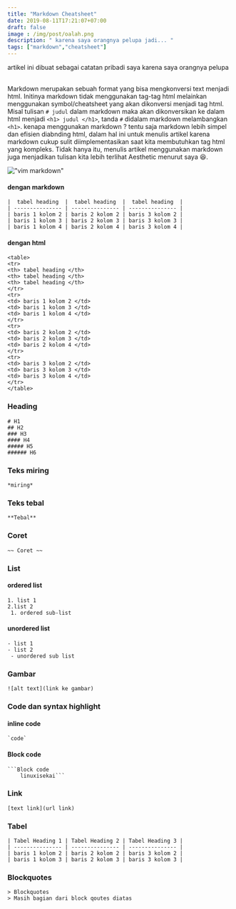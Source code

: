 ```yaml
---
title: "Markdown Cheatsheet"
date: 2019-08-11T17:21:07+07:00
draft: false
image : /img/post/oalah.png
description: " karena saya orangnya pelupa jadi... "
tags: ["markdown","cheatsheet"]
---
```

<div class="no-border">
artikel ini dibuat sebagai catatan pribadi saya karena saya orangnya pelupa 
</div>
<br/>

Markdown merupakan sebuah format yang bisa mengkonversi text menjadi html. 
Initinya markdown tidak menggunakan tag-tag html melainkan menggunakan symbol/cheatsheet 
yang akan dikonversi menjadi tag html. 
Misal tulisan `# judul` dalam markdown maka akan dikonversikan ke dalam html menjadi `<h1> judul </h1>`, 
tanda `#` didalam markdown melambangkan `<h1>`. 
kenapa menggunakan markdown ? tentu saja markdown lebih simpel dan efisien diabnding html, dalam hal ini untuk menulis artikel karena markdown cukup sulit diimplementasikan saat kita membutuhkan tag html yang kompleks.
Tidak hanya itu, menulis artikel menggunakan markdown juga menjadikan tulisan kita lebih terlihat Aesthetic
menurut saya 😆.


!["vim markdown"](/img/post/vim-markdown.png)


#### dengan markdown

```
|  tabel heading  |  tabel heading  |  tabel heading  |
| --------------- | --------------- | --------------- |
| baris 1 kolom 2 | baris 2 kolom 2 | baris 3 kolom 2 |
| baris 1 kolom 3 | baris 2 kolom 3 | baris 3 kolom 3 |
| baris 1 kolom 4 | baris 2 kolom 4 | baris 3 kolom 4 |
```

#### dengan html

```
<table>
<tr>
<th> tabel heading </th>
<th> tabel heading </th>
<th> tabel heading </th>
</tr>
<tr>
<td> baris 1 kolom 2 </td>
<td> baris 1 kolom 3 </td>
<td> baris 1 kolom 4 </td>
</tr>
<tr>
<td> baris 2 kolom 2 </td>
<td> baris 2 kolom 3 </td>
<td> baris 2 kolom 4 </td>
</tr>
<tr>
<td> baris 3 kolom 2 </td>
<td> baris 3 kolom 3 </td>
<td> baris 3 kolom 4 </td>
</tr>
</table>
```

### Heading

```
# H1
## H2
### H3
#### H4
##### H5
###### H6
```

### Teks miring

```
*miring*
```

### Teks tebal

```
**Tebal**
```

### Coret

```
~~ Coret ~~
```

### List
#### ordered list

```
1. list 1
2.list 2
 1. ordered sub-list
```

#### unordered list

```
- list 1
- list 2
 - unordered sub list
```

### Gambar

```
![alt text](link ke gambar)
```

### Code dan syntax highlight
#### inline code

```
`code`
```
#### Block code

```
```Block code
    linuxisekai```
```

### Link

```
[text link](url link)
```

### Tabel

```
| Tabel Heading 1 | Tabel Heading 2 | Tabel Heading 3 |
| --------------- | --------------- | --------------- |
| baris 1 kolom 2 | baris 2 kolom 2 | baris 3 kolom 2 |
| baris 1 kolom 3 | baris 2 kolom 3 | baris 3 kolom 3 |
```

### Blockquotes

```
> Blockquotes
> Masih bagian dari block qoutes diatas
```
